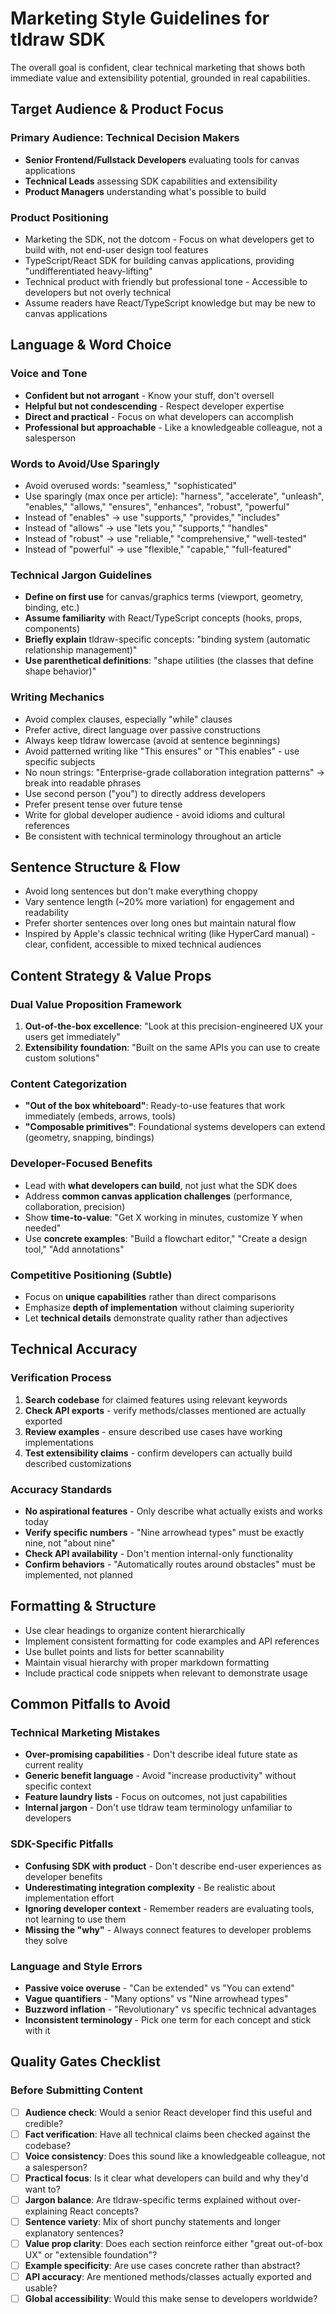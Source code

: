 # Marketing Style Guidelines for tldraw SDK

The overall goal is confident, clear technical marketing that shows both immediate value and extensibility potential, grounded in real capabilities.

## Target Audience & Product Focus

### Primary Audience: Technical Decision Makers

- **Senior Frontend/Fullstack Developers** evaluating tools for canvas applications
- **Technical Leads** assessing SDK capabilities and extensibility
- **Product Managers** understanding what's possible to build

### Product Positioning

- Marketing the SDK, not the dotcom - Focus on what developers get to build with, not end-user design tool features
- TypeScript/React SDK for building canvas applications, providing "undifferentiated heavy-lifting"
- Technical product with friendly but professional tone - Accessible to developers but not overly technical
- Assume readers have React/TypeScript knowledge but may be new to canvas applications

## Language & Word Choice

### Voice and Tone

- **Confident but not arrogant** - Know your stuff, don't oversell
- **Helpful but not condescending** - Respect developer expertise
- **Direct and practical** - Focus on what developers can accomplish
- **Professional but approachable** - Like a knowledgeable colleague, not a salesperson

### Words to Avoid/Use Sparingly

- Avoid overused words: "seamless," "sophisticated"
- Use sparingly (max once per article): "harness", "accelerate", "unleash", "enables," "allows," "ensures", "enhances", "robust", "powerful"
- Instead of "enables" → use "supports," "provides," "includes"
- Instead of "allows" → use "lets you," "supports," "handles"
- Instead of "robust" → use "reliable," "comprehensive," "well-tested"
- Instead of "powerful" → use "flexible," "capable," "full-featured"

### Technical Jargon Guidelines

- **Define on first use** for canvas/graphics terms (viewport, geometry, binding, etc.)
- **Assume familiarity** with React/TypeScript concepts (hooks, props, components)
- **Briefly explain** tldraw-specific concepts: "binding system (automatic relationship management)"
- **Use parenthetical definitions**: "shape utilities (the classes that define shape behavior)"

### Writing Mechanics

- Avoid complex clauses, especially "while" clauses
- Prefer active, direct language over passive constructions
- Always keep tldraw lowercase (avoid at sentence beginnings)
- Avoid patterned writing like "This ensures" or "This enables" - use specific subjects
- No noun strings: "Enterprise-grade collaboration integration patterns" → break into readable phrases
- Use second person ("you") to directly address developers
- Prefer present tense over future tense
- Write for global developer audience - avoid idioms and cultural references
- Be consistent with technical terminology throughout an article

## Sentence Structure & Flow

- Avoid long sentences but don't make everything choppy
- Vary sentence length (~20% more variation) for engagement and readability
- Prefer shorter sentences over long ones but maintain natural flow
- Inspired by Apple's classic technical writing (like HyperCard manual) - clear, confident, accessible to mixed technical audiences

## Content Strategy & Value Props

### Dual Value Proposition Framework

1. **Out-of-the-box excellence**: "Look at this precision-engineered UX your users get immediately"
2. **Extensibility foundation**: "Built on the same APIs you can use to create custom solutions"

### Content Categorization

- **"Out of the box whiteboard"**: Ready-to-use features that work immediately (embeds, arrows, tools)
- **"Composable primitives"**: Foundational systems developers can extend (geometry, snapping, bindings)

### Developer-Focused Benefits

- Lead with **what developers can build**, not just what the SDK does
- Address **common canvas application challenges** (performance, collaboration, precision)
- Show **time-to-value**: "Get X working in minutes, customize Y when needed"
- Use **concrete examples**: "Build a flowchart editor," "Create a design tool," "Add annotations"

### Competitive Positioning (Subtle)

- Focus on **unique capabilities** rather than direct comparisons
- Emphasize **depth of implementation** without claiming superiority
- Let **technical details** demonstrate quality rather than adjectives

## Technical Accuracy

### Verification Process

1. **Search codebase** for claimed features using relevant keywords
2. **Check API exports** - verify methods/classes mentioned are actually exported
3. **Review examples** - ensure described use cases have working implementations
4. **Test extensibility claims** - confirm developers can actually build described customizations

### Accuracy Standards

- **No aspirational features** - Only describe what actually exists and works today
- **Verify specific numbers** - "Nine arrowhead types" must be exactly nine, not "about nine"
- **Check API availability** - Don't mention internal-only functionality
- **Confirm behaviors** - "Automatically routes around obstacles" must be implemented, not planned

## Formatting & Structure

- Use clear headings to organize content hierarchically
- Implement consistent formatting for code examples and API references
- Use bullet points and lists for better scannability
- Maintain visual hierarchy with proper markdown formatting
- Include practical code snippets when relevant to demonstrate usage

## Common Pitfalls to Avoid

### Technical Marketing Mistakes

- **Over-promising capabilities** - Don't describe ideal future state as current reality
- **Generic benefit language** - Avoid "increase productivity" without specific context
- **Feature laundry lists** - Focus on outcomes, not just capabilities
- **Internal jargon** - Don't use tldraw team terminology unfamiliar to developers

### SDK-Specific Pitfalls

- **Confusing SDK with product** - Don't describe end-user experiences as developer benefits
- **Underestimating integration complexity** - Be realistic about implementation effort
- **Ignoring developer context** - Remember readers are evaluating tools, not learning to use them
- **Missing the "why"** - Always connect features to developer problems they solve

### Language and Style Errors

- **Passive voice overuse** - "Can be extended" vs "You can extend"
- **Vague quantifiers** - "Many options" vs "Nine arrowhead types"
- **Buzzword inflation** - "Revolutionary" vs specific technical advantages
- **Inconsistent terminology** - Pick one term for each concept and stick with it

## Quality Gates Checklist

### Before Submitting Content

- [ ] **Audience check**: Would a senior React developer find this useful and credible?
- [ ] **Fact verification**: Have all technical claims been checked against the codebase?
- [ ] **Voice consistency**: Does this sound like a knowledgeable colleague, not a salesperson?
- [ ] **Practical focus**: Is it clear what developers can build and why they'd want to?
- [ ] **Jargon balance**: Are tldraw-specific terms explained without over-explaining React concepts?
- [ ] **Sentence variety**: Mix of short punchy statements and longer explanatory sentences?
- [ ] **Value prop clarity**: Does each section reinforce either "great out-of-box UX" or "extensible foundation"?
- [ ] **Example specificity**: Are use cases concrete rather than abstract?
- [ ] **API accuracy**: Are mentioned methods/classes actually exported and usable?
- [ ] **Global accessibility**: Would this make sense to developers worldwide?
